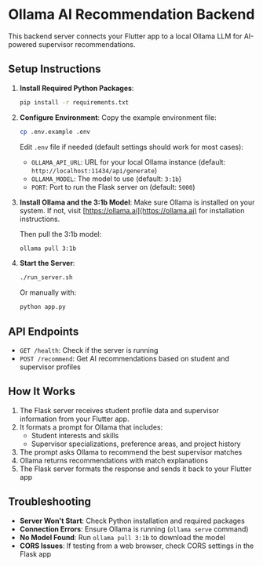 # Ollama AI Recommendation Backend

This backend server connects your Flutter app to a local Ollama LLM for AI-powered supervisor recommendations.

## Setup Instructions

1. **Install Required Python Packages**:
   ```bash
   pip install -r requirements.txt
   ```

2. **Configure Environment**:
   Copy the example environment file:
   ```bash
   cp .env.example .env
   ```
   
   Edit `.env` file if needed (default settings should work for most cases):
   - `OLLAMA_API_URL`: URL for your local Ollama instance (default: `http://localhost:11434/api/generate`)
   - `OLLAMA_MODEL`: The model to use (default: `3:1b`)
   - `PORT`: Port to run the Flask server on (default: `5000`)

3. **Install Ollama and the 3:1b Model**:
   Make sure Ollama is installed on your system. If not, visit [https://ollama.ai](https://ollama.ai) for installation instructions.
   
   Then pull the 3:1b model:
   ```bash
   ollama pull 3:1b
   ```

4. **Start the Server**:
   ```bash
   ./run_server.sh
   ```
   Or manually with:
   ```bash
   python app.py
   ```

## API Endpoints

- `GET /health`: Check if the server is running
- `POST /recommend`: Get AI recommendations based on student and supervisor profiles

## How It Works

1. The Flask server receives student profile data and supervisor information from your Flutter app.
2. It formats a prompt for Ollama that includes:
   - Student interests and skills
   - Supervisor specializations, preference areas, and project history
3. The prompt asks Ollama to recommend the best supervisor matches
4. Ollama returns recommendations with match explanations
5. The Flask server formats the response and sends it back to your Flutter app

## Troubleshooting

- **Server Won't Start**: Check Python installation and required packages
- **Connection Errors**: Ensure Ollama is running (`ollama serve` command)
- **No Model Found**: Run `ollama pull 3:1b` to download the model
- **CORS Issues**: If testing from a web browser, check CORS settings in the Flask app